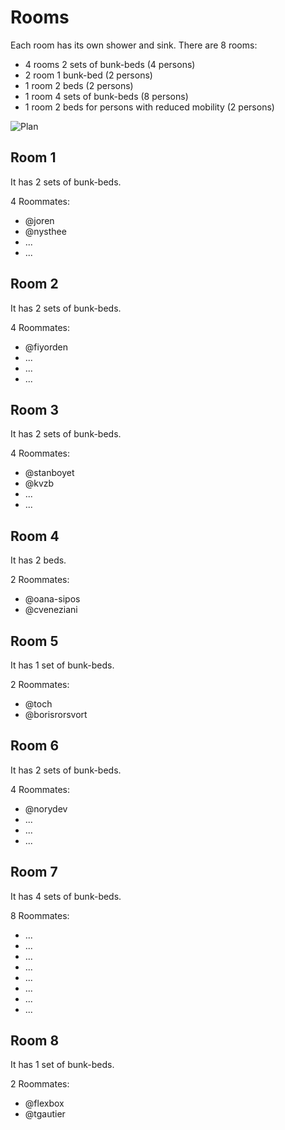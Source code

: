 # Rooms

Each room has its own shower and sink. There are 8 rooms:

* 4 rooms 2 sets of bunk-beds (4 persons)
* 2 room 1 bunk-bed (2 persons)
* 1 room 2 beds (2 persons)
* 1 room 4 sets of bunk-beds (8 persons)
* 1 room 2 beds for persons with reduced mobility (2 persons)

![Plan](http://www.ajtilff.be/images/visite/plans_en.png)

## Room 1

It has 2 sets of bunk-beds.

4 Roommates:

* @joren
* @nysthee
* ...
* ...

## Room 2

It has 2 sets of bunk-beds.

4 Roommates:

* @fiyorden
* ...
* ...
* ...

## Room 3

It has 2 sets of bunk-beds.

4 Roommates:

* @stanboyet
* @kvzb
* ...
* ...

## Room 4

It has 2 beds.

2 Roommates:

* @oana-sipos
* @cveneziani

## Room 5

It has 1 set of bunk-beds.

2 Roommates:

* @toch
* @borisrorsvort

## Room 6

It has 2 sets of bunk-beds.

4 Roommates:

* @norydev
* ...
* ...
* ...

## Room 7

It has 4 sets of bunk-beds.

8 Roommates:

* ...
* ...
* ...
* ...
* ...
* ...
* ...
* ...

## Room 8

It has 1 set of bunk-beds.

2 Roommates:

* @flexbox
* @tgautier
